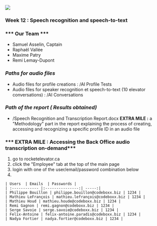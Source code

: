 ![](http://rocketelevator.ca/assets/R2-3c6296bf2343b849b947f8ccfce0de61dd34ba7f9e2a23a53d0a743bc4604e3c.png)

 ### Week 12 : Speech recognition and speech-to-text
 
 ### *** Our Team ***
- Samuel Asselin, Captain
- Raphaël Vallée
- Maxime  Patry
- Remi Lemay-Dupont


###  ***Paths for audio files***
- Audio files for profile creations : /AI Profile Tests
- Audio files for speaker recognition et speech-to-text (10 elevator conversations) : /AI Conversations

### ***Path of the report ( Results obtained)***
 - /Speech Recognition and Transcription Report.docx
 **EXTRA MILE :** a "Methodology" part in the report explaining the process of creating, accessing and recognizing a specific profile ID in an audio file

### *** EXTRA MILE : Accessing the Back Office audio transcription on-demand***
1) go to rocketelevator.ca 
2) click the "Employee" tab at the top of the main page
3) login with one of the user/email/password combination below
4) 
 
 
 

```
| Users  | Emails  | Passwords |
| :------------ |:---------------:| -----:|
| Philippe Bouillon | philippe.bouillon@codeboxx.biz | 1234 |
| Mathieu LeFrançois | mathieu.lefrançois@codeboxx.biz | 1234 |
| Mathieu Houd | mathieu.houde@codeboxx.biz | 1234 |
| Remi Gagnon | remi.gagnon@codeboxx.biz | 1234 |
| Serge Savoie | serge.savoie@codeboxx.biz | 1234 |
| Felix-Antoine | felix-antoine.paradis@codeboxx.biz | 1234 |
| Nadya Fortier | nadya.fortier@codeboxx.biz | 1234 |

